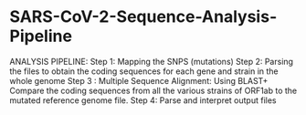 # SARS-CoV-2-Sequence-Analysis-Pipeline

ANALYSIS PIPELINE:
Step 1: Mapping the SNPS (mutations)
Step 2: Parsing the files to obtain the coding sequences for each gene and strain in the whole genome
Step 3 : Multiple Sequence Alignment: Using BLAST+ 
  Compare the coding sequences from all the various strains of ORF1ab to the mutated reference genome file.
Step 4: Parse and interpret output files
